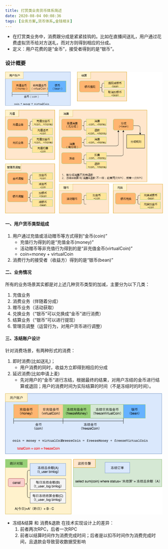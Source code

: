 ```yaml
---
title: 打赏类业务货币体系简述
date: 2020-08-04 00:08:36
tags: [业务方案,货币体系,金钱相关]
---
```


+ 在打赏类业务中，消费跟分成是紧紧挂钩的。比如在直播间送礼，用户通过花费虚拟货币给对方送礼，而对方则得到相应的分成。
+ 定义：用户花费的是“金币”，接受者得到的是“银币”。

### 设计概要

![](20200804-打赏类业务货币体系简述/金钱服务体系.png)

#### 一、用户货币类型组成

1. 用户通过充值或活动赠币等方式得到“金币(coin)”
   - 充值行为得到的是“充值金币(money)”
   - 活动赠币等非充值行为得到的是“非充值金币(virtualCoin)”
   - coin=money + virtualCoin
2. 消费行为的接受者（收益方）得到的是“银币(bean)”

#### 二、业务情况

所有的业务场景其实都是对上述几种货币类型的加减，主要分为以下几类：

1. 充值业务
2. 消费业务（伴随着分成）
3. 赠币业务（活动获取）
4. 兑换业务（“银币”可以兑换成“金币”进行消费）
5. 结算业务（“银币”可以进行提现）
6. 管理员调整（运营行为，对用户货币进行调整）

#### 三、冻结账户设计

针对消费场景，有两种形式的消费：
1. 即时消费(比如送礼)；
	- 用户消费的同时，收益方立即得到相应的分成
2. 延迟消费(比如申请上麦)
	- 先对用户的“金币“进行冻结，根据最终的结果，对用户冻结的金币进行结算或退回；用户的消费时间为实际结算的时间（不是冻结时的时间）。

![](20200804-打赏类业务货币体系简述/金钱冻结账户设计.png)

+ 冻结&结算 和 消费&退款 在技术实现设计上的差异：
	1. 前者两次RPC，后者一次RPC
	2. 前者以结算时间作为消费完成时间；后者是以扣币时间作为消费完成时间，且退款会导致营收数据受影响







